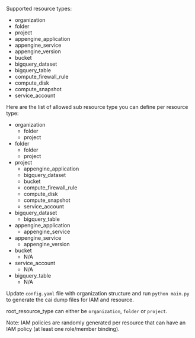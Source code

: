 Supported resource types:
- organization
- folder
- project
- appengine_application
- appengine_service
- appengine_version
- bucket
- bigquery_dataset
- bigquery_table
- compute_firewall_rule
- compute_disk
- compute_snapshot
- service_account

Here are the list of allowed sub resource type you can define per resource type:
- organization
  - folder
  - project
- folder
  - folder
  - project
- project
  - appengine_application
  - bigquery_dataset
  - bucket
  - compute_firewall_rule
  - compute_disk
  - compute_snapshot
  - service_account
- bigquery_dataset
  - bigquery_table
- appengine_application
  - appengine_service
- appengine_service
  - appengine_version
- bucket
  - N/A
- service_account
  - N/A
- bigquery_table
  - N/A

Update `config.yaml` file with organization structure and run `python main.py` 
to generate the cai dump files for IAM and resource.

root_resource_type can either be `organization`, `folder` or `project`.

Note: IAM policies are randomly generated per resource that can have an IAM policy (at least one role/member binding).
